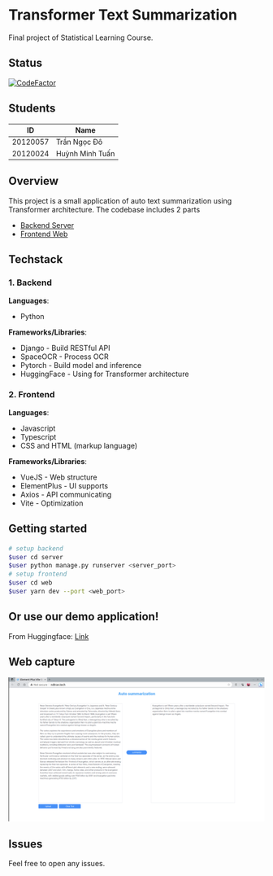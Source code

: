# Transformer Text Summarization
Final project of Statistical Learning Course.

## Status

[![CodeFactor](https://www.codefactor.io/repository/github/dotrann1412/transformer-text-summarization/badge)](https://www.codefactor.io/repository/github/dotrann1412/transformer-text-summarization)

## Students

| ID | Name |
| -------   | ----- |
| 20120057  | Trần Ngọc Đô |
| 20120024  | Huỳnh Minh Tuấn |

## Overview
This project is a small application of auto text summarization using Transformer architecture. The codebase includes 2 parts
- [Backend Server](server/)
- [Frontend Web](web/)

## Techstack
### 1. Backend
**Languages**:
- Python

**Frameworks/Libraries**:
- Django - Build RESTful API
- SpaceOCR - Process OCR
- Pytorch - Build model and inference
- HuggingFace - Using for Transformer architecture

### 2. Frontend
**Languages**:
- Javascript
- Typescript
- CSS and HTML (markup language)

**Frameworks/Libraries**:
- VueJS - Web structure
- ElementPlus - UI supports
- Axios - API communicating
- Vite - Optimization

## Getting started
```sh
# setup backend
$user cd server
$user python manage.py runserver <server_port>
# setup frontend
$user cd web
$user yarn dev --port <web_port>
```

## Or use our demo application!

From Huggingface: [Link](https://ndtran-t5-small-cnn-daily-mails.hf.space/)

## Web capture
![](images/capture.png)

## Issues
Feel free to open any issues.
